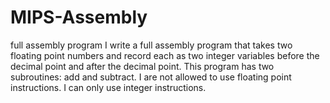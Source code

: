 # MIPS-Assembly
 full assembly program
I write a full assembly program that takes two floating point numbers
and record each as two integer variables before the decimal point and after
the decimal point. This program has two subroutines: add and subtract.
I are not allowed to use floating point instructions. I can
only use integer instructions. 
